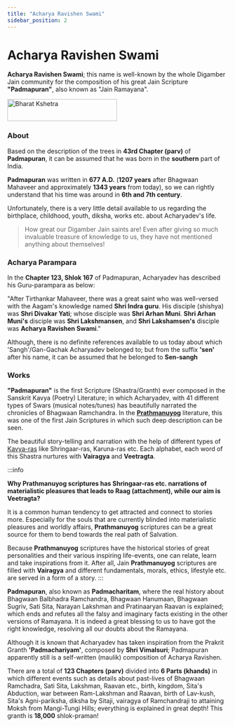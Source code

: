 ```yaml
---
title: "Acharya Ravishen Swami"
sidebar_position: 2
---
```


# Acharya Ravishen Swami

**Acharya Ravishen Swami**; this name is well-known by the whole Digamber Jain community for the composition of his great Jain Scripture **"Padmapuran"**, also known as "Jain Ramayana".

<img src="/img/biographies/Acharya_Ravishen_Swami.png" alt="Bharat Kshetra" height="50px" width="250px" />

### About

Based on the description of the trees in **43rd Chapter (parv)** of **Padmapuran**, it can be assumed that he was born in the **southern** part of India. 

**Padmapuran** was written in **677 A.D.** (**1207 years** after Bhagwaan Mahaveer and approximately **1343 years** from today), so we can rightly understand that his time was around in **6th and 7th century**.

Unfortunately, there is a very little detail available to us regarding the birthplace, childhood, youth, diksha, works etc. about Acharyadev's life. 

> How great our Digamber Jain saints are! Even after giving so much invaluable treasure of knowledge to us, they have not mentioned anything about themselves!

### Acharya Parampara

In the **Chapter 123, Shlok 167** of Padmapuran, Acharyadev has described his Guru-parampara as below:

"After Tirthankar Mahaveer, there was a great saint who was well-versed with the Aagam's knowledge named **Shri Indra guru**. His disciple (shishya) was **Shri Divakar Yati**; whose disciple was **Shri Arhan Muni**. **Shri Arhan Muni's** disciple was **Shri Lakshmansen**, and **Shri Lakshamsen's** disciple was **Acharya Ravishen Swami**."

Although, there is no definite references available to us today about which 'Sangh'/Gan-Gachak Acharyadev belonged to; but from the suffix **'sen'** after his name, it can be assumed that he belonged to **Sen-sangh**

### Works

**"Padmapuran"** is the first Scripture (Shastra/Granth) ever composed in the Sanskrit Kavya (Poetry) Literature; in which Acharyadev, with 41 different types of Swars (musical notes/tunes) has beautifully narrated the chronicles of Bhagwaan Ramchandra. In the [**Prathmanuyog**](./../Concepts//Anuyog/Anuyog.md) literature, this was one of the first Jain Scriptures in which such deep description can be seen.

The beautiful story-telling and narration with the help of different types of [Kavya-ras](https://mycoaching.in/ras-aur-bhav) like Shringaar-ras, Karuna-ras etc. Each alphabet, each word of this Shastra nurtures with **Vairagya** and **Veetragta**. 


:::info 

**Why Prathmanuyog scriptures has Shringaar-ras etc. narrations of materialistic pleasures that leads to Raag (attachment), while our aim is Veetragta?**  

It is a common human tendency to get attracted and connect to stories more. Especially for the souls that are currently blinded into materialistic pleasures and worldly affairs, **Prathmanuyog** scriptures can be a great source for them to bend towards the real path of Salvation.

Because **Prathmanuyog** scriptures have the historical stories of great personalities and their various inspiring life-events, one can relate, learn and take inspirations from it. After all, Jain **Prathmanuyog** scriptures are filled with **Vairagya** and different fundamentals, morals, ethics, lifestyle etc. are served in a form of a story.
:::

**Padmapuran**, also known as **Padmacharitam**, where the real history about Bhagwaan Balbhadra Ramchandra, Bhagwaan Hanumaan, Bhagwaan Sugriv, Sati Sita, Narayan Lakshman and Pratinaaryan Raavan is explained; which ends and refutes all the falsy and imaginary facts existing in the other versions of Ramayana. It is indeed a great blessing to us to have got the right knowledge, resolving all our doubts about the Ramayana.

Although it is known that Acharyadev has taken inspiration from the Prakrit Granth **'Padmachariyam'**, composed by **Shri Vimalsuri**; Padmapuran apparently still is a self-written (maulik) composition of Acharya Ravishen.

There are a total of **123 Chapters (parv)** divided into **6 Parts (khands)** in which different events such as details about past-lives of Bhagwaan Ramchadra, Sati Sita, Lakshman, Raavan etc., birth, kingdom, Sita's Abduction, war between Ram-Lakshman and Raavan, birth of Lav-kush, Sita's Agni-pariksha, diksha by Sitaji, vairagya of Ramchandraji to attaining Moksh from Mangi-Tungi Hills; everything is explained in great depth! This granth is **18,000** shlok-praman!



 



